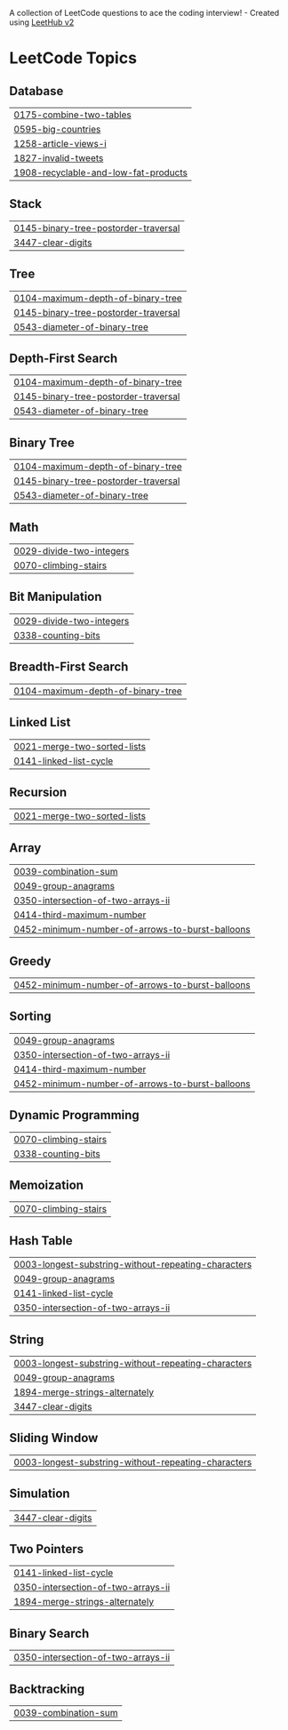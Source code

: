 A collection of LeetCode questions to ace the coding interview! - Created using [LeetHub v2](https://github.com/arunbhardwaj/LeetHub-2.0)
<!---LeetCode Topics Start-->
# LeetCode Topics
## Database
|  |
| ------- |
| [0175-combine-two-tables](https://github.com/HimanshuS04/Leetcode/tree/master/0175-combine-two-tables) |
| [0595-big-countries](https://github.com/HimanshuS04/Leetcode/tree/master/0595-big-countries) |
| [1258-article-views-i](https://github.com/HimanshuS04/Leetcode/tree/master/1258-article-views-i) |
| [1827-invalid-tweets](https://github.com/HimanshuS04/Leetcode/tree/master/1827-invalid-tweets) |
| [1908-recyclable-and-low-fat-products](https://github.com/HimanshuS04/Leetcode/tree/master/1908-recyclable-and-low-fat-products) |
## Stack
|  |
| ------- |
| [0145-binary-tree-postorder-traversal](https://github.com/HimanshuS04/Leetcode/tree/master/0145-binary-tree-postorder-traversal) |
| [3447-clear-digits](https://github.com/HimanshuS04/Leetcode/tree/master/3447-clear-digits) |
## Tree
|  |
| ------- |
| [0104-maximum-depth-of-binary-tree](https://github.com/HimanshuS04/Leetcode/tree/master/0104-maximum-depth-of-binary-tree) |
| [0145-binary-tree-postorder-traversal](https://github.com/HimanshuS04/Leetcode/tree/master/0145-binary-tree-postorder-traversal) |
| [0543-diameter-of-binary-tree](https://github.com/HimanshuS04/Leetcode/tree/master/0543-diameter-of-binary-tree) |
## Depth-First Search
|  |
| ------- |
| [0104-maximum-depth-of-binary-tree](https://github.com/HimanshuS04/Leetcode/tree/master/0104-maximum-depth-of-binary-tree) |
| [0145-binary-tree-postorder-traversal](https://github.com/HimanshuS04/Leetcode/tree/master/0145-binary-tree-postorder-traversal) |
| [0543-diameter-of-binary-tree](https://github.com/HimanshuS04/Leetcode/tree/master/0543-diameter-of-binary-tree) |
## Binary Tree
|  |
| ------- |
| [0104-maximum-depth-of-binary-tree](https://github.com/HimanshuS04/Leetcode/tree/master/0104-maximum-depth-of-binary-tree) |
| [0145-binary-tree-postorder-traversal](https://github.com/HimanshuS04/Leetcode/tree/master/0145-binary-tree-postorder-traversal) |
| [0543-diameter-of-binary-tree](https://github.com/HimanshuS04/Leetcode/tree/master/0543-diameter-of-binary-tree) |
## Math
|  |
| ------- |
| [0029-divide-two-integers](https://github.com/HimanshuS04/Leetcode/tree/master/0029-divide-two-integers) |
| [0070-climbing-stairs](https://github.com/HimanshuS04/Leetcode/tree/master/0070-climbing-stairs) |
## Bit Manipulation
|  |
| ------- |
| [0029-divide-two-integers](https://github.com/HimanshuS04/Leetcode/tree/master/0029-divide-two-integers) |
| [0338-counting-bits](https://github.com/HimanshuS04/Leetcode/tree/master/0338-counting-bits) |
## Breadth-First Search
|  |
| ------- |
| [0104-maximum-depth-of-binary-tree](https://github.com/HimanshuS04/Leetcode/tree/master/0104-maximum-depth-of-binary-tree) |
## Linked List
|  |
| ------- |
| [0021-merge-two-sorted-lists](https://github.com/HimanshuS04/Leetcode/tree/master/0021-merge-two-sorted-lists) |
| [0141-linked-list-cycle](https://github.com/HimanshuS04/Leetcode/tree/master/0141-linked-list-cycle) |
## Recursion
|  |
| ------- |
| [0021-merge-two-sorted-lists](https://github.com/HimanshuS04/Leetcode/tree/master/0021-merge-two-sorted-lists) |
## Array
|  |
| ------- |
| [0039-combination-sum](https://github.com/HimanshuS04/Leetcode/tree/master/0039-combination-sum) |
| [0049-group-anagrams](https://github.com/HimanshuS04/Leetcode/tree/master/0049-group-anagrams) |
| [0350-intersection-of-two-arrays-ii](https://github.com/HimanshuS04/Leetcode/tree/master/0350-intersection-of-two-arrays-ii) |
| [0414-third-maximum-number](https://github.com/HimanshuS04/Leetcode/tree/master/0414-third-maximum-number) |
| [0452-minimum-number-of-arrows-to-burst-balloons](https://github.com/HimanshuS04/Leetcode/tree/master/0452-minimum-number-of-arrows-to-burst-balloons) |
## Greedy
|  |
| ------- |
| [0452-minimum-number-of-arrows-to-burst-balloons](https://github.com/HimanshuS04/Leetcode/tree/master/0452-minimum-number-of-arrows-to-burst-balloons) |
## Sorting
|  |
| ------- |
| [0049-group-anagrams](https://github.com/HimanshuS04/Leetcode/tree/master/0049-group-anagrams) |
| [0350-intersection-of-two-arrays-ii](https://github.com/HimanshuS04/Leetcode/tree/master/0350-intersection-of-two-arrays-ii) |
| [0414-third-maximum-number](https://github.com/HimanshuS04/Leetcode/tree/master/0414-third-maximum-number) |
| [0452-minimum-number-of-arrows-to-burst-balloons](https://github.com/HimanshuS04/Leetcode/tree/master/0452-minimum-number-of-arrows-to-burst-balloons) |
## Dynamic Programming
|  |
| ------- |
| [0070-climbing-stairs](https://github.com/HimanshuS04/Leetcode/tree/master/0070-climbing-stairs) |
| [0338-counting-bits](https://github.com/HimanshuS04/Leetcode/tree/master/0338-counting-bits) |
## Memoization
|  |
| ------- |
| [0070-climbing-stairs](https://github.com/HimanshuS04/Leetcode/tree/master/0070-climbing-stairs) |
## Hash Table
|  |
| ------- |
| [0003-longest-substring-without-repeating-characters](https://github.com/HimanshuS04/Leetcode/tree/master/0003-longest-substring-without-repeating-characters) |
| [0049-group-anagrams](https://github.com/HimanshuS04/Leetcode/tree/master/0049-group-anagrams) |
| [0141-linked-list-cycle](https://github.com/HimanshuS04/Leetcode/tree/master/0141-linked-list-cycle) |
| [0350-intersection-of-two-arrays-ii](https://github.com/HimanshuS04/Leetcode/tree/master/0350-intersection-of-two-arrays-ii) |
## String
|  |
| ------- |
| [0003-longest-substring-without-repeating-characters](https://github.com/HimanshuS04/Leetcode/tree/master/0003-longest-substring-without-repeating-characters) |
| [0049-group-anagrams](https://github.com/HimanshuS04/Leetcode/tree/master/0049-group-anagrams) |
| [1894-merge-strings-alternately](https://github.com/HimanshuS04/Leetcode/tree/master/1894-merge-strings-alternately) |
| [3447-clear-digits](https://github.com/HimanshuS04/Leetcode/tree/master/3447-clear-digits) |
## Sliding Window
|  |
| ------- |
| [0003-longest-substring-without-repeating-characters](https://github.com/HimanshuS04/Leetcode/tree/master/0003-longest-substring-without-repeating-characters) |
## Simulation
|  |
| ------- |
| [3447-clear-digits](https://github.com/HimanshuS04/Leetcode/tree/master/3447-clear-digits) |
## Two Pointers
|  |
| ------- |
| [0141-linked-list-cycle](https://github.com/HimanshuS04/Leetcode/tree/master/0141-linked-list-cycle) |
| [0350-intersection-of-two-arrays-ii](https://github.com/HimanshuS04/Leetcode/tree/master/0350-intersection-of-two-arrays-ii) |
| [1894-merge-strings-alternately](https://github.com/HimanshuS04/Leetcode/tree/master/1894-merge-strings-alternately) |
## Binary Search
|  |
| ------- |
| [0350-intersection-of-two-arrays-ii](https://github.com/HimanshuS04/Leetcode/tree/master/0350-intersection-of-two-arrays-ii) |
## Backtracking
|  |
| ------- |
| [0039-combination-sum](https://github.com/HimanshuS04/Leetcode/tree/master/0039-combination-sum) |
<!---LeetCode Topics End-->